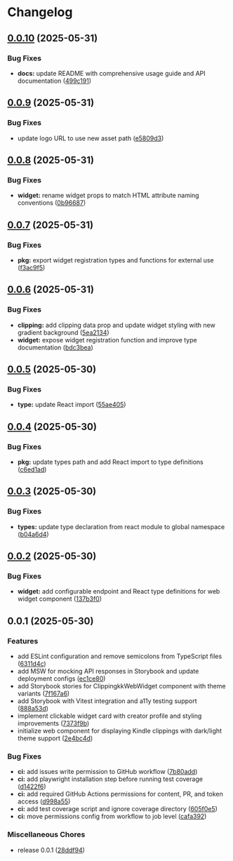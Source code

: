 # Changelog

## [0.0.10](https://github.com/clippingkk/web-widget/compare/v0.0.9...v0.0.10) (2025-05-31)


### Bug Fixes

* **docs:** update README with comprehensive usage guide and API documentation ([499c191](https://github.com/clippingkk/web-widget/commit/499c191766e51301db6af16765e4402211bed1a3))

## [0.0.9](https://github.com/clippingkk/web-widget/compare/v0.0.8...v0.0.9) (2025-05-31)


### Bug Fixes

* update logo URL to use new asset path ([e5809d3](https://github.com/clippingkk/web-widget/commit/e5809d35ee4e0c422bbbe713e1e52fe7b49cc457))

## [0.0.8](https://github.com/clippingkk/web-widget/compare/v0.0.7...v0.0.8) (2025-05-31)


### Bug Fixes

* **widget:** rename widget props to match HTML attribute naming conventions ([0b96687](https://github.com/clippingkk/web-widget/commit/0b9668794fee4355783bd87f0b142f43821dcedc))

## [0.0.7](https://github.com/clippingkk/web-widget/compare/v0.0.6...v0.0.7) (2025-05-31)


### Bug Fixes

* **pkg:** export widget registration types and functions for external use ([f3ac9f5](https://github.com/clippingkk/web-widget/commit/f3ac9f57a4a77aa512fd298929f67fcb4aed7dbe))

## [0.0.6](https://github.com/clippingkk/web-widget/compare/v0.0.5...v0.0.6) (2025-05-31)


### Bug Fixes

* **clipping:** add clipping data prop and update widget styling with new gradient background ([5ea2134](https://github.com/clippingkk/web-widget/commit/5ea2134a63fd4fe9cdc78810161157db2a9da4a3))
* **widget:** expose widget registration function and improve type documentation ([bdc3bea](https://github.com/clippingkk/web-widget/commit/bdc3beaf834fa203e6a977e0e14ad1449b8bd3e5))

## [0.0.5](https://github.com/clippingkk/web-widget/compare/v0.0.4...v0.0.5) (2025-05-30)


### Bug Fixes

* **type:** update React import ([55ae405](https://github.com/clippingkk/web-widget/commit/55ae405e10d371c0c74cb0445b01ad454d806d2f))

## [0.0.4](https://github.com/clippingkk/web-widget/compare/v0.0.3...v0.0.4) (2025-05-30)


### Bug Fixes

* **pkg:** update types path and add React import to type definitions ([c6ed1ad](https://github.com/clippingkk/web-widget/commit/c6ed1adfeb2c80c5ee7343263d95fd4b6d382f52))

## [0.0.3](https://github.com/clippingkk/web-widget/compare/v0.0.2...v0.0.3) (2025-05-30)


### Bug Fixes

* **types:** update type declaration from react module to global namespace ([b04a6d4](https://github.com/clippingkk/web-widget/commit/b04a6d4881e569bf88fbae077fedbbd81f0a597f))

## [0.0.2](https://github.com/clippingkk/web-widget/compare/v0.0.1...v0.0.2) (2025-05-30)


### Bug Fixes

* **widget:** add configurable endpoint and React type definitions for web widget component ([137b3f0](https://github.com/clippingkk/web-widget/commit/137b3f0b07c5e5e014ef2fa15b07e4aac66ddd1a))

## 0.0.1 (2025-05-30)


### Features

* add ESLint configuration and remove semicolons from TypeScript files ([6311d4c](https://github.com/clippingkk/web-widget/commit/6311d4cf67a783db4f3667f54bf080d2b787b1a9))
* add MSW for mocking API responses in Storybook and update deployment configs ([ec1ce80](https://github.com/clippingkk/web-widget/commit/ec1ce80bf3fe8a6d4e6e87cf625c1ec0d29825d2))
* add Storybook stories for ClippingkkWebWidget component with theme variants ([7f167a6](https://github.com/clippingkk/web-widget/commit/7f167a65cf9a7ae9bc4de6ba1174454a12633a06))
* add Storybook with Vitest integration and a11y testing support ([888a53d](https://github.com/clippingkk/web-widget/commit/888a53d04868fa610b9ade88808c435e38aaa830))
* implement clickable widget card with creator profile and styling improvements ([7373f9b](https://github.com/clippingkk/web-widget/commit/7373f9b17d6b8c0b0728bcab15c1a9111b2dcc31))
* initialize web component for displaying Kindle clippings with dark/light theme support ([2e4bc4d](https://github.com/clippingkk/web-widget/commit/2e4bc4d70b28770f08906fd6a4d5e9f69b2ec8ab))


### Bug Fixes

* **ci:** add issues write permission to GitHub workflow ([7b80add](https://github.com/clippingkk/web-widget/commit/7b80add4ccf39379640e91835886531e9bdf7208))
* **ci:** add playwright installation step before running test coverage ([d1422f6](https://github.com/clippingkk/web-widget/commit/d1422f61918104524a63f125d5c462b3421399d0))
* **ci:** add required GitHub Actions permissions for content, PR, and token access ([d998a55](https://github.com/clippingkk/web-widget/commit/d998a55c08ced548a569a8ed66a1744366c5223e))
* **ci:** add test coverage script and ignore coverage directory ([605f0e5](https://github.com/clippingkk/web-widget/commit/605f0e524eb1e741e69ab19093be5ae34384e436))
* **ci:** move permissions config from workflow to job level ([cafa392](https://github.com/clippingkk/web-widget/commit/cafa39226af7eee51de9a6713d1765c31720870b))


### Miscellaneous Chores

* release 0.0.1 ([28ddf94](https://github.com/clippingkk/web-widget/commit/28ddf94d404f923ff91a0452ec5581c6b00aa54b))
